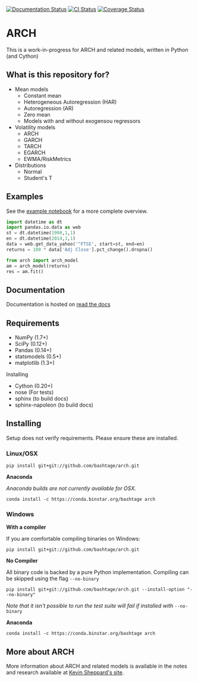 [![Documentation Status](https://readthedocs.org/projects/arch/badge/?version=latest)](https://readthedocs.org/projects/arch/?badge=latest)
[![CI Status](https://travis-ci.org/bashtage/arch.svg?branch=master)](https://travis-ci.org/bashtage/arch)
[![Coverage Status](https://coveralls.io/repos/bashtage/arch/badge.png?branch=master)](https://coveralls.io/r/bashtage/arch?branch=master)


# ARCH

This is a work-in-progress for ARCH and related models, written in Python 
(and Cython)

## What is this repository for?

* Mean models
  * Constant mean
  * Heterogeneous Autoregression (HAR)
  * Autoregression (AR)
  * Zero mean
  * Models with and without exogensou regressors
* Volatility models
  * ARCH
  * GARCH
  * TARCH
  * EGARCH
  * EWMA/RiskMetrics
* Distributions
  * Normal
  * Student's T

## Examples

See the [example notebook](http://nbviewer.ipython.org/github/bashtage/arch/blob/master/examples/examples.ipynb) for a more complete overview.

```python
import datetime as dt
import pandas.io.data as web
st = dt.datetime(1990,1,1)
en = dt.datetime(2014,1,1)
data = web.get_data_yahoo('^FTSE', start=st, end=en)
returns = 100 * data['Adj Close'].pct_change().dropna()

from arch import arch_model
am = arch_model(returns)
res = am.fit()
```

## Documentation
Documentation is hosted on [read the docs](http://arch.readthedocs.org/en/latest/)
 
## Requirements

* NumPy (1.7+)
* SciPy (0.12+)
* Pandas (0.14+)
* statsmodels (0.5+)
* matplotlib (1.3+)

Installing
* Cython (0.20+)
* nose (For tests)
* sphinx (to build docs)
* sphinx-napoleon (to build docs)

## Installing

Setup does not verify requirements.  Please ensure these are installed.

### Linux/OSX

```
pip install git+git://github.com/bashtage/arch.git
```

**Anaconda**

_Anaconda builds are not currently available for OSX._

```
conda install -c https://conda.binstar.org/bashtage arch
```

### Windows

**With a compiler**

If you are comfortable compiling binaries on Windows:

```
pip install git+git://github.com/bashtage/arch.git
```

**No Compiler**

All binary code is backed by a pure Python implementation.  Compiling can be 
skipped using the flag `--no-binary`
 
```
pip install git+git://github.com/bashtage/arch.git --install-option "--no-binary"
```

_Note that it isn't possible to run the test suite will fail if installed with_ `--no-binary`

**Anaconda**

```
conda install -c https://conda.binstar.org/bashtage arch
```

## More about ARCH
More information about ARCH and related models is available in the notes and 
research available at [Kevin Sheppard's site](http://www.kevinsheppard.com).
